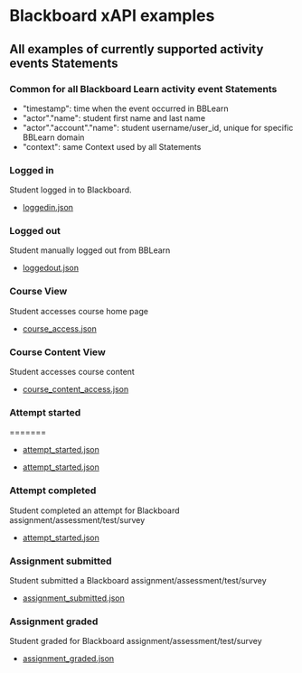# Blackboard xAPI examples


## All examples of currently supported activity events Statements

### Common for all Blackboard Learn activity event Statements

* "timestamp": time when the event occurred in BBLearn
* "actor"."name": student first name and last name
* "actor"."account"."name": student username/user_id, unique for specific BBLearn domain
* "context": same Context used by all Statements 


### Logged in

Student logged in to Blackboard.

* [loggedin.json](loggedin.json)

### Logged out

Student manually logged out from BBLearn

* [loggedout.json](loggedout.json)


### Course View

Student accesses course home page

* [course_access.json](course_access.json)

### Course Content View

Student accesses course content

* [course_content_access.json](course_content_access.json)


### Attempt started
=======


* [attempt_started.json](attempt_started.json)


* [attempt_started.json](attempt_started.json)

### Attempt completed

Student completed an attempt for Blackboard assignment/assessment/test/survey

* [attempt_started.json](attempt_started.json)

### Assignment submitted

Student submitted a Blackboard assignment/assessment/test/survey

* [assignment_submitted.json](assignment_submitted.json)

### Assignment graded

Student graded for Blackboard assignment/assessment/test/survey


* [assignment_graded.json](asssignment_graded.json)


